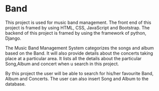 # Band
This project is used for music band management. The front end of this project is framed by using HTML, CSS, JavaScript and Bootstrap. The backend of this project is framed by using the framework of python, Django.

  The Music Band Management System categorizes the songs and album based on the Band. It will also provide details about the concerts taking place at a particular area. It lists all the details about the particular Song,Album and concert when u search in this project.

By this project the user will be able to search for his/her favourite Band, Album and Concerts. The user can also insert Song and Album to the database.
